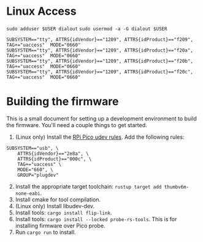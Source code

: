 # Linux Access
`sudo adduser $USER dialout`
`sudo usermod -a -G dialout $USER`

```udev
SUBSYSTEM=="tty", ATTRS{idVendor}=="1209", ATTRS{idProduct}=="f209", TAG+="uaccess"  MODE="0660"
SUBSYSTEM=="tty", ATTRS{idVendor}=="1209", ATTRS{idProduct}=="f20a", TAG+="uaccess"  MODE="0660"
SUBSYSTEM=="tty", ATTRS{idVendor}=="1209", ATTRS{idProduct}=="f20b", TAG+="uaccess"  MODE="0660"
SUBSYSTEM=="tty", ATTRS{idVendor}=="1209", ATTRS{idProduct}=="f20c", TAG+="uaccess"  MODE="0660"
```

# Building the firmware
This is a small document for setting up a development environment to build the firmware. You'll need a couple things to get started.

1. (Linux only) Install the [RPi Pico udev rules](https://github.com/raspberrypi/picotool/blob/master/udev/99-picotool.rules). Add the following rules:
```
SUBSYSTEM=="usb", \
    ATTRS{idVendor}=="2e8a", \
    ATTRS{idProduct}=="000c", \
    TAG+="uaccess" \
    MODE="660", \  
    GROUP="plugdev"
```

2. Install the appropriate target toolchain: `rustup target add thumbv6m-none-eabi`.
3. Install cmake for tool compilation.
4. (Linux only) Install libudev-dev.
5. Install tools: `cargo install flip-link`.
5. Install tools: `cargo install --locked probe-rs-tools`. This is for installing firmware over Pico probe.
6. Run `cargo run` to install.
